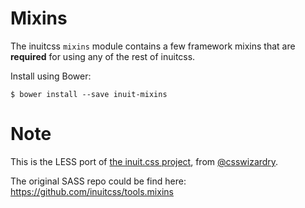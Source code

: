 # Mixins

The inuitcss `mixins` module contains a few framework mixins that are
**required** for using any of the rest of inuitcss.

Install using Bower:

    $ bower install --save inuit-mixins

# Note

This is the LESS port of [the inuit.css project](http://inuitcss.com), from [@csswizardry](https://twitter.com/csswizardry).

The original SASS repo could be find here: <https://github.com/inuitcss/tools.mixins>
